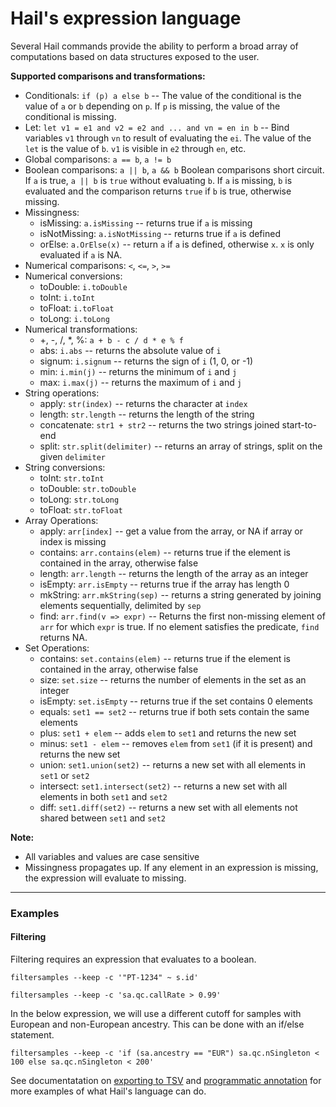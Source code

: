 # Hail's expression language

Several Hail commands provide the ability to perform a broad array of computations based on data structures exposed to the user.  

**Supported comparisons and transformations:**
 - Conditionals: `if (p) a else b` -- The value of the conditional is the value of `a` or `b` depending on `p`.  If `p` is missing, the value of the conditional is missing.
 - Let: `let v1 = e1 and v2 = e2 and ... and vn = en in b` -- Bind variables `v1` through `vn` to result of evaluating the `ei`.  The value of the `let` is the value of `b`.  `v1` is visible in `e2` through `en`, etc.
 - Global comparisons: `a == b`, `a != b`
 - Boolean comparisons: `a || b`, `a && b`
Boolean comparisons short circuit.  If `a` is true, `a || b` is `true` without evaluating `b`.  If `a` is missing, `b` is evaluated and the comparison returns `true` if `b` is true, otherwise missing.
 - Missingness:
   - isMissing: `a.isMissing` -- returns true if `a` is missing
   - isNotMissing: `a.isNotMissing` -- returns true if `a` is defined
   - orElse: `a.OrElse(x)` -- return `a` if `a` is defined, otherwise `x`.  `x` is only evaluated if `a` is NA.
 - Numerical comparisons: `<`, `<=`, `>`, `>=`
 - Numerical conversions: 
   - toDouble: `i.toDouble`
   - toInt: `i.toInt`
   - toFloat: `i.toFloat`
   - toLong: `i.toLong`
 - Numerical transformations:
   - +, -, /, *, %: `a + b - c / d * e % f`
   - abs: `i.abs` -- returns the absolute value of `i`
   - signum: `i.signum` -- returns the sign of `i` (1, 0, or -1)
   - min: `i.min(j)` -- returns the minimum of `i` and `j`
   - max: `i.max(j)` -- returns the maximum of `i` and `j`
 - String operations: 
   - apply: `str(index)` -- returns the character at `index`
   - length: `str.length` -- returns the length of the string
   - concatenate: `str1 + str2` -- returns the two strings joined start-to-end
   - split: `str.split(delimiter)` -- returns an array of strings, split on the given `delimiter` 
 - String conversions:
   - toInt: `str.toInt`
   - toDouble: `str.toDouble`
   - toLong: `str.toLong`
   - toFloat: `str.toFloat`
 - Array Operations:
   - apply: `arr[index]` -- get a value from the array, or NA if array or index is missing
   - contains: `arr.contains(elem)` -- returns true if the element is contained in the array, otherwise false
   - length: `arr.length` -- returns the length of the array as an integer
   - isEmpty: `arr.isEmpty` -- returns true if the array has length 0
   - mkString: `arr.mkString(sep)` -- returns a string generated by joining elements sequentially, delimited by `sep`
   - find: `arr.find(v => expr)` -- Returns the first non-missing element of `arr` for which `expr` is true.  If no element satisfies the predicate, `find` returns NA.
 - Set Operations: 
   - contains: `set.contains(elem)` -- returns true if the element is contained in the array, otherwise false
   - size: `set.size` -- returns the number of elements in the set as an integer
   - isEmpty: `set.isEmpty` -- returns true if the set contains 0 elements
   - equals: `set1 == set2` -- returns true if both sets contain the same elements
   - plus: `set1 + elem` -- adds `elem` to `set1` and returns the new set
   - minus: `set1 - elem` -- removes `elem` from `set1` (if it is present) and returns the new set
   - union: `set1.union(set2)` -- returns a new set with all elements in `set1` or `set2`
   - intersect: `set1.intersect(set2)` -- returns a new set with all elements in both `set1` and `set2`
   - diff: `set1.diff(set2)` -- returns a new set with all elements not shared between `set1` and `set2`
   
**Note:**
 - All variables and values are case sensitive
 - Missingness propagates up.  If any element in an expression is missing, the expression will evaluate to missing.  

____

### Examples

#### Filtering

Filtering requires an expression that evaluates to a boolean.

```
filtersamples --keep -c '"PT-1234" ~ s.id'
```


```
filtersamples --keep -c 'sa.qc.callRate > 0.99'
```

In the below expression, we will use a different cutoff for samples with European and non-European ancestry.  This can be done with an if/else statement.

```
filtersamples --keep -c 'if (sa.ancestry == "EUR") sa.qc.nSingleton < 100 else sa.qc.nSingleton < 200'
```

See documentatation on [exporting to TSV](ExportTSV.md) and [programmatic annotation](ProgrammaticAnnotation.md) for more examples of what Hail's language can do.
